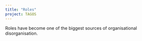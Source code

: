 ```yaml
---
title: "Roles"
project: TAGOS
---
```


Roles have become one of the biggest sources of organisational disorganisation.
